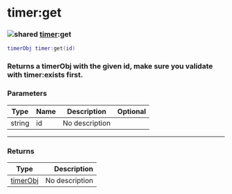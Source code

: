 # timer:get

### ![shared](../../home/timer/.gitbook/assets/shared.png) [timer](../../home/timer/home/timer/):get

```lua
timerObj timer:get(id)
```

### Returns a timerObj with the given id, make sure you validate with timer:exists first.

### Parameters

| Type   | Name | Description    | Optional |
| ------ | ---- | -------------- | -------: |
| string | id   | No description |          |

***

### Returns

| Type                                        |    Description |
| ------------------------------------------- | -------------: |
| [timerObj](../../home/timer/home/timerObj/) | No description |
